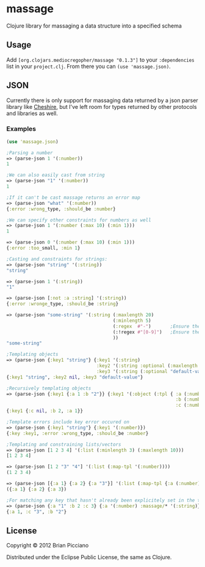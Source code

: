 # massage

Clojure library for massaging a data structure into a specified schema

## Usage

Add `[org.clojars.mediocregopher/massage "0.1.3"]` to your `:dependencies` list in your `project.clj`. From there you can `(use 'massage.json)`.

## JSON

Currently there is only support for massaging data returned by a json parser library like [Cheshire](https://github.com/dakrone/cheshire), but I've left room
for types returned by other protocols and libraries as well.

### Examples

```clojure
(use 'massage.json)

;Parsing a number
=> (parse-json 1 '(:number))
1 

;We can also easily cast from string
=> (parse-json "1" '(:number))
1

;If it can't be cast massage returns an error map
=> (parse-json "what" '(:number))
{:error :wrong_type, :should_be :number}

;We can specify other constraints for numbers as well
=> (parse-json 1 '(:number (:max 10) (:min 1)))
1

=> (parse-json 0 '(:number (:max 10) (:min 1)))
{:error :too_small, :min 1}

;Casting and constraints for strings:
=> (parse-json "string" '(:string))
"string"

=> (parse-json 1 '(:string))
"1"

=> (parse-json [:not :a :string] '(:string))
{:error :wronge_type, :should_be :string}

=> (parse-json "some-string" '(:string (:maxlength 20)
                                       (:minlength 5)
                                       (:regex  #"-")       ;Ensure the string matches this regex
                                       (:!regex #"[0-9]")   ;Ensure the string doesn't match this one
                                       ))
"some-string"

;Templating objects
=> (parse-json {:key1 "string"} {:key1 '(:string) 
                                 :key2 '(:string :optional (:maxlength 10))
                                 :key3 '(:string (:optional "default-value"))})
{:key1 "string", :key2 nil, :key3 "default-value"}

;Recursively templating objects
=> (parse-json {:key1 {:a 1 :b "2"}} {:key1 '(:object (:tpl { :a (:number) 
                                                              :b (:number) 
                                                              :c (:number :optional) }))})
{:key1 {:c nil, :b 2, :a 1}}

;Template errors include key error occured on
=> (parse-json {:key1 "string"} {:key1 '(:number)})
{:key :key1, :error :wrong_type, :should_be :number}

;Templating and constraining lists/vectors
=> (parse-json [1 2 3 4] '(:list (:minlength 3) (:maxlength 10)))
[1 2 3 4]

=> (parse-json [1 2 "3" "4"] '(:list (:map-tpl '(:number))))
(1 2 3 4)

=> (parse-json [{:a 1} {:a 2} {:a "3"}] '(:list (:map-tpl {:a (:number)})))
({:a 1} {:a 2} {:a 3})

;For matching any key that hasn't already been explicitely set in the template, use :massage/*
=> (parse-json {:a "1" :b 2 :c 3} {:a '(:number) :massage/* '(:string)})
{:a 1, :c "3", :b "2"}
```

## License

Copyright © 2012 Brian Picciano

Distributed under the Eclipse Public License, the same as Clojure.
